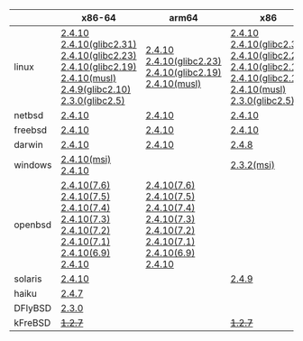 ||x86-64|arm64|x86|armel|ppc64le|armv7|ppc|riscv64|armhf|sparc|mips|mipsel|alpha|
| --- | --- | --- | --- | --- | --- | --- | --- | --- | --- | --- | --- | --- | --- |
|linux|[2.4.10](https://github.com/roswell/sbcl_bin/releases/download/2.4.10/sbcl-2.4.10-x86-64-linux-binary.tar.bz2)<br />[2.4.10(glibc2.31)](https://github.com/roswell/sbcl_bin/releases/download/2.4.10/sbcl-2.4.10-x86-64-linux-glibc2.31-binary.tar.bz2)<br />[2.4.10(glibc2.23)](https://github.com/roswell/sbcl_bin/releases/download/2.4.10/sbcl-2.4.10-x86-64-linux-glibc2.23-binary.tar.bz2)<br />[2.4.10(glibc2.19)](https://github.com/roswell/sbcl_bin/releases/download/2.4.10/sbcl-2.4.10-x86-64-linux-glibc2.19-binary.tar.bz2)<br />[2.4.10(musl)](https://github.com/roswell/sbcl_bin/releases/download/2.4.10/sbcl-2.4.10-x86-64-linux-musl-binary.tar.bz2)<br />[2.4.9(glibc2.10)](https://github.com/roswell/sbcl_bin/releases/download/2.4.9/sbcl-2.4.9-x86-64-linux-glibc2.10-binary.tar.bz2)<br />[2.3.0(glibc2.5)](https://github.com/roswell/sbcl_bin/releases/download/2.3.0/sbcl-2.3.0-x86-64-linux-glibc2.5-binary.tar.bz2)<br />|[2.4.10](https://github.com/roswell/sbcl_bin/releases/download/2.4.10/sbcl-2.4.10-arm64-linux-binary.tar.bz2)<br />[2.4.10(glibc2.23)](https://github.com/roswell/sbcl_bin/releases/download/2.4.10/sbcl-2.4.10-arm64-linux-glibc2.23-binary.tar.bz2)<br />[2.4.10(glibc2.19)](https://github.com/roswell/sbcl_bin/releases/download/2.4.10/sbcl-2.4.10-arm64-linux-glibc2.19-binary.tar.bz2)<br />[2.4.10(musl)](https://github.com/roswell/sbcl_bin/releases/download/2.4.10/sbcl-2.4.10-arm64-linux-musl-binary.tar.bz2)<br />|[2.4.10](https://github.com/roswell/sbcl_bin/releases/download/2.4.10/sbcl-2.4.10-x86-linux-binary.tar.bz2)<br />[2.4.10(glibc2.31)](https://github.com/roswell/sbcl_bin/releases/download/2.4.10/sbcl-2.4.10-x86-linux-glibc2.31-binary.tar.bz2)<br />[2.4.10(glibc2.23)](https://github.com/roswell/sbcl_bin/releases/download/2.4.10/sbcl-2.4.10-x86-linux-glibc2.23-binary.tar.bz2)<br />[2.4.10(glibc2.19)](https://github.com/roswell/sbcl_bin/releases/download/2.4.10/sbcl-2.4.10-x86-linux-glibc2.19-binary.tar.bz2)<br />[2.4.10(glibc2.10)](https://github.com/roswell/sbcl_bin/releases/download/2.4.10/sbcl-2.4.10-x86-linux-glibc2.10-binary.tar.bz2)<br />[2.4.10(musl)](https://github.com/roswell/sbcl_bin/releases/download/2.4.10/sbcl-2.4.10-x86-linux-musl-binary.tar.bz2)<br />[2.3.0(glibc2.5)](https://github.com/roswell/sbcl_bin/releases/download/2.3.0/sbcl-2.3.0-x86-linux-glibc2.5-binary.tar.bz2)<br />|[2.4.10](https://github.com/roswell/sbcl_bin/releases/download/2.4.10/sbcl-2.4.10-armel-linux-binary.tar.bz2)<br />|[2.4.10](https://github.com/roswell/sbcl_bin/releases/download/2.4.10/sbcl-2.4.10-ppc64le-linux-binary.tar.bz2)<br />[2.4.10(glibc2.23)](https://github.com/roswell/sbcl_bin/releases/download/2.4.10/sbcl-2.4.10-ppc64le-linux-glibc2.23-binary.tar.bz2)<br />[2.4.10(glibc2.19)](https://github.com/roswell/sbcl_bin/releases/download/2.4.10/sbcl-2.4.10-ppc64le-linux-glibc2.19-binary.tar.bz2)<br />|[2.4.10](https://github.com/roswell/sbcl_bin/releases/download/2.4.10/sbcl-2.4.10-armv7-linux-binary.tar.bz2)<br />[2.4.10(glibc2.19)](https://github.com/roswell/sbcl_bin/releases/download/2.4.10/sbcl-2.4.10-armv7-linux-glibc2.19-binary.tar.bz2)<br />|[2.4.8](https://github.com/roswell/sbcl_bin/releases/download/2.4.8/sbcl-2.4.8-ppc-linux-binary.tar.bz2)<br />|[2.4.8](https://github.com/roswell/sbcl_bin/releases/download/2.4.8/sbcl-2.4.8-riscv64-linux-binary.tar.bz2)<br />|[2.4.8](https://github.com/roswell/sbcl_bin/releases/download/2.4.8/sbcl-2.4.8-armhf-linux-binary.tar.bz2)<br />[2.4.8(glibc2.19)](https://github.com/roswell/sbcl_bin/releases/download/2.4.8/sbcl-2.4.8-armhf-linux-glibc2.19-binary.tar.bz2)<br />[2.4.8(glibc2.13)](https://github.com/roswell/sbcl_bin/releases/download/2.4.8/sbcl-2.4.8-armhf-linux-glibc2.13-binary.tar.bz2)<br />|~~[1.4.1](https://github.com/roswell/sbcl_bin/releases/download/1.4.1/sbcl-1.4.1-sparc-linux-binary.tar.bz2)~~<br />|~~[1.0.23](https://github.com/roswell/sbcl_bin/releases/download/1.0.23/sbcl-1.0.23-mips-linux-binary.tar.bz2)~~<br />|~~[1.0.28](https://github.com/roswell/sbcl_bin/releases/download/1.0.28/sbcl-1.0.28-mipsel-linux-binary.tar.bz2)~~<br />|~~[1.0.28](https://github.com/roswell/sbcl_bin/releases/download/1.0.28/sbcl-1.0.28-alpha-linux-binary.tar.bz2)~~<br />|
|netbsd|[2.4.10](https://github.com/roswell/sbcl_bin/releases/download/2.4.10/sbcl-2.4.10-x86-64-netbsd-binary.tar.bz2)<br />|[2.4.10](https://github.com/roswell/sbcl_bin/releases/download/2.4.10/sbcl-2.4.10-arm64-netbsd-binary.tar.bz2)<br />|[2.4.10](https://github.com/roswell/sbcl_bin/releases/download/2.4.10/sbcl-2.4.10-x86-netbsd-binary.tar.bz2)<br />||||~~[1.0.23](https://github.com/roswell/sbcl_bin/releases/download/1.0.23/sbcl-1.0.23-powerpc-netbsd-binary.tar.bz2)~~<br />|||||||
|freebsd|[2.4.10](https://github.com/roswell/sbcl_bin/releases/download/2.4.10/sbcl-2.4.10-x86-64-freebsd-binary.tar.bz2)<br />|[2.4.10](https://github.com/roswell/sbcl_bin/releases/download/2.4.10/sbcl-2.4.10-arm64-freebsd-binary.tar.bz2)<br />|[2.4.10](https://github.com/roswell/sbcl_bin/releases/download/2.4.10/sbcl-2.4.10-x86-freebsd-binary.tar.bz2)<br />|||||||||||
|darwin|[2.4.10](https://github.com/roswell/sbcl_bin/releases/download/2.4.10/sbcl-2.4.10-x86-64-darwin-binary.tar.bz2)<br />|[2.4.10](https://github.com/roswell/sbcl_bin/releases/download/2.4.10/sbcl-2.4.10-arm64-darwin-binary.tar.bz2)<br />|[2.4.8](https://github.com/roswell/sbcl_bin/releases/download/2.4.8/sbcl-2.4.8-x86-darwin-binary.tar.bz2)<br />||||[2.4.8](https://github.com/roswell/sbcl_bin/releases/download/2.4.8/sbcl-2.4.8-ppc-darwin-binary.tar.bz2)<br />|||||||
|windows|[2.4.10(msi)](https://github.com/roswell/sbcl_bin/releases/download/2.4.10/sbcl-2.4.10-x86-64-windows-binary.msi)<br />[2.4.10](https://github.com/roswell/sbcl_bin/releases/download/2.4.10/sbcl-2.4.10-x86-64-windows-binary.tar.bz2)<br />||[2.3.2(msi)](https://github.com/roswell/sbcl_bin/releases/download/2.3.2/sbcl-2.3.2-x86-windows-binary.msi)<br />|||||||||||
|openbsd|[2.4.10(7.6)](https://github.com/roswell/sbcl_bin/releases/download/2.4.10/sbcl-2.4.10-x86-64-openbsd-7.6-binary.tar.bz2)<br />[2.4.10(7.5)](https://github.com/roswell/sbcl_bin/releases/download/2.4.10/sbcl-2.4.10-x86-64-openbsd-7.5-binary.tar.bz2)<br />[2.4.10(7.4)](https://github.com/roswell/sbcl_bin/releases/download/2.4.10/sbcl-2.4.10-x86-64-openbsd-7.4-binary.tar.bz2)<br />[2.4.10(7.3)](https://github.com/roswell/sbcl_bin/releases/download/2.4.10/sbcl-2.4.10-x86-64-openbsd-7.3-binary.tar.bz2)<br />[2.4.10(7.2)](https://github.com/roswell/sbcl_bin/releases/download/2.4.10/sbcl-2.4.10-x86-64-openbsd-7.2-binary.tar.bz2)<br />[2.4.10(7.1)](https://github.com/roswell/sbcl_bin/releases/download/2.4.10/sbcl-2.4.10-x86-64-openbsd-7.1-binary.tar.bz2)<br />[2.4.10(6.9)](https://github.com/roswell/sbcl_bin/releases/download/2.4.10/sbcl-2.4.10-x86-64-openbsd-6.9-binary.tar.bz2)<br />[2.4.10](https://github.com/roswell/sbcl_bin/releases/download/2.4.10/sbcl-2.4.10-x86-64-openbsd-binary.tar.bz2)<br />|[2.4.10(7.6)](https://github.com/roswell/sbcl_bin/releases/download/2.4.10/sbcl-2.4.10-arm64-openbsd-7.6-binary.tar.bz2)<br />[2.4.10(7.5)](https://github.com/roswell/sbcl_bin/releases/download/2.4.10/sbcl-2.4.10-arm64-openbsd-7.5-binary.tar.bz2)<br />[2.4.10(7.4)](https://github.com/roswell/sbcl_bin/releases/download/2.4.10/sbcl-2.4.10-arm64-openbsd-7.4-binary.tar.bz2)<br />[2.4.10(7.3)](https://github.com/roswell/sbcl_bin/releases/download/2.4.10/sbcl-2.4.10-arm64-openbsd-7.3-binary.tar.bz2)<br />[2.4.10(7.2)](https://github.com/roswell/sbcl_bin/releases/download/2.4.10/sbcl-2.4.10-arm64-openbsd-7.2-binary.tar.bz2)<br />[2.4.10(7.1)](https://github.com/roswell/sbcl_bin/releases/download/2.4.10/sbcl-2.4.10-arm64-openbsd-7.1-binary.tar.bz2)<br />[2.4.10(6.9)](https://github.com/roswell/sbcl_bin/releases/download/2.4.10/sbcl-2.4.10-arm64-openbsd-6.9-binary.tar.bz2)<br />[2.4.10](https://github.com/roswell/sbcl_bin/releases/download/2.4.10/sbcl-2.4.10-arm64-openbsd-binary.tar.bz2)<br />||||||||||||
|solaris|[2.4.10](https://github.com/roswell/sbcl_bin/releases/download/2.4.10/sbcl-2.4.10-x86-64-solaris-binary.tar.bz2)<br />||[2.4.9](https://github.com/roswell/sbcl_bin/releases/download/2.4.9/sbcl-2.4.9-x86-solaris-binary.tar.bz2)<br />|||||||~~[2.0.4](https://github.com/roswell/sbcl_bin/releases/download/2.0.4/sbcl-2.0.4-sparc-solaris-binary.tar.bz2)~~<br />||||
|haiku|[2.4.7](https://github.com/roswell/sbcl_bin/releases/download/2.4.7/sbcl-2.4.7-x86-64-haiku-binary.tar.bz2)<br />|||||||||||||
|DFlyBSD|[2.3.0](https://github.com/roswell/sbcl_bin/releases/download/2.3.0/sbcl-2.3.0-x86-64-DFlyBSD-binary.tar.bz2)<br />|||||||||||||
|kFreBSD|~~[1.2.7](https://github.com/roswell/sbcl_bin/releases/download/1.2.7/sbcl-1.2.7-x86-64-debian-kfreebsd-binary.tar.bz2)~~<br />||~~[1.2.7](https://github.com/roswell/sbcl_bin/releases/download/1.2.7/sbcl-1.2.7-x86-debian-kfreebsd-binary.tar.bz2)~~<br />|||||||||||
